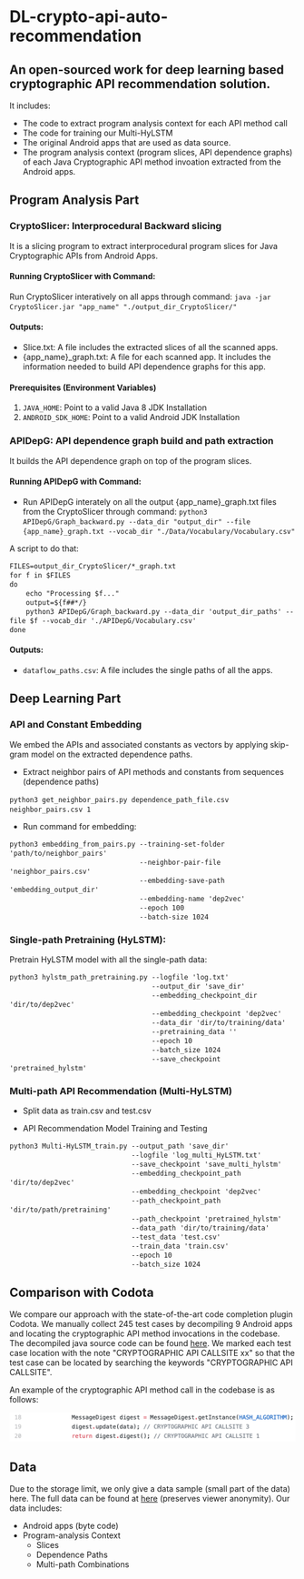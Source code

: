 # DL-crypto-api-auto-recommendation
## An open-sourced work for deep learning based cryptographic API recommendation solution.
It includes:
* The code to extract program analysis context for each API method call
* The code for training our Multi-HyLSTM
* The original Android apps that are used as data source.
* The program analysis context (program slices, API dependence graphs) of each Java Cryptographic API method invoation extracted from the Android apps. 

## Program Analysis Part

### CryptoSlicer: Interprocedural Backward slicing
It is a slicing program to extract interprocedural program slices for Java Cryptographic APIs from Android Apps.
#### Running CryptoSlicer with Command:
Run CryptoSlicer interatively on all apps through command: `java -jar CryptoSlicer.jar "app_name" "./output_dir_CryptoSlicer/"`


#### Outputs:
* Slice.txt: A file includes the extracted slices of all the scanned apps.
* {app_name}_graph.txt: A file for each scanned app. It includes the information needed to build API dependence graphs for this app. 

#### Prerequisites (Environment Variables)
1. `JAVA_HOME`: Point to a valid Java 8 JDK Installation
2. `ANDROID_SDK_HOME`: Point to a valid Android JDK Installation




### APIDepG: API dependence graph build and path extraction
It builds the API dependence graph on top of the program slices. 
#### Running APIDepG with Command:
* Run APIDepG interately on all the output  {app_name}_graph.txt files from the CryptoSlicer through command:
`python3 APIDepG/Graph_backward.py --data_dir "output_dir" --file {app_name}_graph.txt --vocab_dir "./Data/Vocabulary/Vocabulary.csv"`


A script to do that:

    FILES=output_dir_CryptoSlicer/*_graph.txt
    for f in $FILES
    do
        echo "Processing $f..."
        output=${f##*/}
        python3 APIDepG/Graph_backward.py --data_dir 'output_dir_paths' --file $f --vocab_dir './APIDepG/Vocabulary.csv'
    done

#### Outputs:
* `dataflow_paths.csv`: A file includes the single paths of all the apps.

## Deep Learning Part
### API and Constant Embedding
We embed the APIs and associated constants as vectors by applying skip-gram model on the extracted dependence paths.

* Extract neighbor pairs of API methods and constants from sequences (dependence paths) 

`python3 get_neighbor_pairs.py dependence_path_file.csv neighbor_pairs.csv 1` 

* Run command for embedding:
```
python3 embedding_from_pairs.py --training-set-folder 'path/to/neighbor_pairs' 
                                --neighbor-pair-file 'neighbor_pairs.csv' 
                                --embedding-save-path 'embedding_output_dir' 
                                --embedding-name 'dep2vec' 
                                --epoch 100 
                                --batch-size 1024
```
### Single-path Pretraining (HyLSTM):
Pretrain HyLSTM model with all the single-path data:
```
python3 hylstm_path_pretraining.py --logfile 'log.txt'
                                   --output_dir 'save_dir'
                                   --embedding_checkpoint_dir 'dir/to/dep2vec'
                                   --embedding_checkpoint 'dep2vec'
                                   --data_dir 'dir/to/training/data'
                                   --pretraining_data ''
                                   --epoch 10
                                   --batch_size 1024
                                   --save_checkpoint 'pretrained_hylstm'

```

### Multi-path API Recommendation (Multi-HyLSTM)
* Split data as train.csv and test.csv

* API Recommendation Model Training and Testing
```
python3 Multi-HyLSTM_train.py --output_path 'save_dir'
                              --logfile 'log_multi_HyLSTM.txt'
                              --save_checkpoint 'save_multi_hylstm'
                              --embedding_checkpoint_path 'dir/to/dep2vec'
                              --embedding_checkpoint 'dep2vec'
                              --path_checkpoint_path 'dir/to/path/pretraining'
                              --path_checkpoint 'pretrained_hylstm'
                              --data_path 'dir/to/training/data'
                              --test_data 'test.csv'
                              --train_data 'train.csv'
                              --epoch 10
                              --batch_size 1024
```




## Comparison with Codota
We compare our approach with the state-of-the-art code completion plugin Codota. We manually collect 245 test cases by decompiling 9 Android apps and locating the cryptographic API method invocations in the codebase. The decompiled java source code can be found [here](https://github.com/Anya92929/DL-crypto-api-auto-recommendation/tree/main/Comparison_with_Codota). We marked each test case location with the note "CRYPTOGRAPHIC API CALLSITE xx" so that the test case can be located by searching the keywords "CRYPTOGRAPHIC API CALLSITE". 

An example of the cryptographic API method call in the codebase is as follows:

<img src="Comparison_with_Codota/testcase_example.png" alt="example" width="600"/>

## Data
Due to the storage limit, we only give a data sample (small part of the data) here. The full data can be found at [here](https://drive.google.com/drive/folders/1fc3A3ORcVJUDcPsH2jVHadpgTkbTs8nt?usp=sharing) (preserves viewer anonymity).
Our data includes:
* Android apps (byte code)
* Program-analysis Context
   * Slices
   * Dependence Paths
   * Multi-path Combinations
